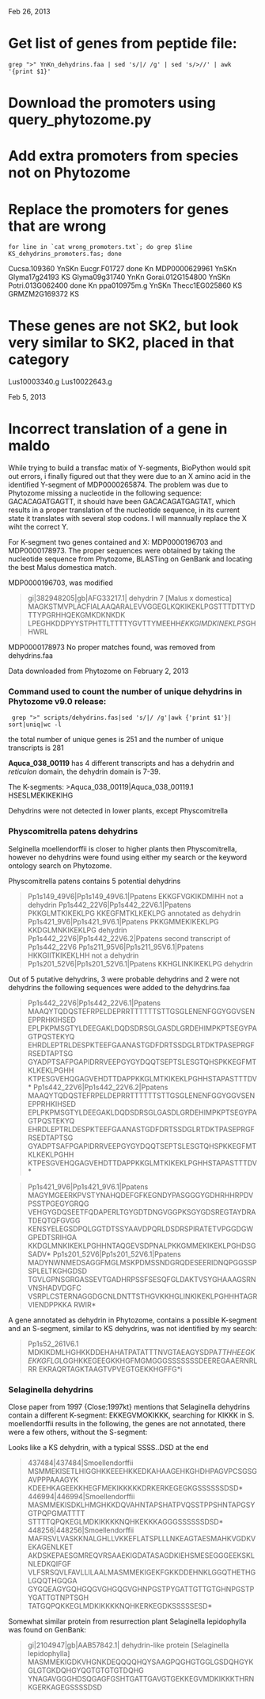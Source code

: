 Feb 26, 2013
# Get list of genes from peptide file:

    grep ">" YnKn_dehydrins.faa | sed 's/|/ /g' | sed 's/>//' | awk '{print $1}'

# Download the promoters using query_phytozome.py

# Add extra promoters from species not on Phytozome


# Replace the promoters for genes that are wrong

    for line in `cat wrong_promoters.txt`; do grep $line KS_dehydrins_promoters.fas; done

Cucsa.109360        YnSKn
Eucgr.F01727        done Kn
MDP0000629961       YnSKn
Glyma17g24193       KS
Glyma09g31740       YnKn
Gorai.012G154800    YnSKn
Potri.013G062400    done Kn
ppa010975m.g        YnSKn
Thecc1EG025860      KS
GRMZM2G169372       KS


# These genes are not SK2, but look very similar to SK2, placed in that category

Lus10003340.g
Lus10022643.g


Feb 5, 2013
# Incorrect translation of a gene in maldo
While trying to build a transfac matix of Y-segments, BioPython would spit out errors, i finally figured out that they were due to an X amino acid in the identified Y-segment of MDP0000265874. The problem was due to Phytozome missing a nucleotide in the following sequence: GACACAGATGAGTT, it should have been GACACAGATGAGTAT, which results in a proper translation of the nucleotide sequence, in its current state it translates with several stop codons. I will mannually replace the X wiht the correct Y.

For K-segment two genes contained and X: MDP0000196703 and MDP0000178973. The proper sequences were obtained by taking the nucleotide sequence from Phytozome, BLASTing on GenBank and locating the best Malus domestica match.

MDP0000196703, was modified
>gi|382948205|gb|AFG33217.1| dehydrin 7 [Malus x domestica]
MAGKSTMVPLACFIALAAQARALEVVGGEGLKQKIKEKLPGSTTTDTTYDTTYPGRHHQEKGMKDKNKDK
LPEGHKDDPYYSTPHTTLTTTTYGVTTYMEEHH*EKKGIMDKINEKLPS*GHHWRL

MDP0000178973
No proper matches found, was removed from dehydrins.faa


Data downloaded from Phytozome on February 2, 2013

### Command used to count the number of unique dehydrins in Phytozome v9.0 release:
	 grep ">" scripts/dehydrins.fas|sed 's/|/ /g'|awk {'print $1'}| sort|uniq|wc -l

the total number of unique genes is 251 and the number of unique transcripts is 281 

**Aquca_038_00119** has 4 different transcripts and has a dehydrin and *reticulon* domain, the dehydrin domain is 7-39.

The K-segments: 
\>Aquca_038_00119|Aquca_038_00119.1
HSESLMEKIKEKIHG

Dehydrins were not detected in lower plants, except Physcomitrella

### Physcomitrella patens dehydrins
Selginella moellendorffii is closer to higher plants then Physcomitrella, however no dehydrins were found using either my search or the keyword ontology search on Phytozome.

Physcomitrella patens contains 5 potential dehydrins

>Pp1s149_49V6|Pp1s149_49V6.1|Ppatens 	EKKGFVGKIKDMIHH		not a dehydrin
>Pp1s442_22V6|Pp1s442_22V6.1|Ppatens	PKKGLMTKIKEKLPG	KKEGFMTKLKEKLPG	annotated as dehydrin
>Pp1s421_9V6|Pp1s421_9V6.1|Ppatens	PKKGMMEKIKEKLPG KKDGLMNKIKEKLPG dehydrin
>Pp1s442_22V6|Pp1s442_22V6.2|Ppatens	second transcript of Pp1s442_22V6
>Pp1s211_95V6|Pp1s211_95V6.1|Ppatens	HKKGIITKIKEKLHH		not a dehydrin
>Pp1s201_52V6|Pp1s201_52V6.1|Ppatens	KKHGLINKIKEKLPG		dehydrin

Out of 5 putative dehydrins, 3 were probable dehydrins and 2 were not dehydrins
the following sequences were added to the dehydrins.faa

>Pp1s442_22V6|Pp1s442_22V6.1|Ppatens
MAAQYTQDQSTEFRPELDEPRRTTTTTTSTTGSGLENENFGGYGGVSENEPPRHKIHSED
EPLPKPMSGTYLDEEGAKLDQDSDRSGLGASDLGRDEHIMPKPTSEGYPAGTPQSTEKYQ
EHRDLEPTRLDESPKTEEFGAANASTGDFDRTSSDGLRTDKTPASEPRGFRSEDTAPTSG
GYADPTSAFPGAPIDRRVEEPGYGYDQQTSEPTSLESGTQHSPKKEGFMTKLKEKLPGHH
KTPESGVEHQGAGVEHDTTDAPPKKGLMTKIKEKLPGHHSTAPASTTTDV*
>Pp1s442_22V6|Pp1s442_22V6.2|Ppatens
MAAQYTQDQSTEFRPELDEPRRTTTTTTSTTGSGLENENFGGYGGVSENEPPRHKIHSED
EPLPKPMSGTYLDEEGAKLDQDSDRSGLGASDLGRDEHIMPKPTSEGYPAGTPQSTEKYQ
EHRDLEPTRLDESPKTEEFGAANASTGDFDRTSSDGLRTDKTPASEPRGFRSEDTAPTSG
GYADPTSAFPGAPIDRRVEEPGYGYDQQTSEPTSLESGTQHSPKKEGFMTKLKEKLPGHH
KTPESGVEHQGAGVEHDTTDAPPKKGLMTKIKEKLPGHHSTAPASTTTDV*

>Pp1s421_9V6|Pp1s421_9V6.1|Ppatens
MAGYMGEERKPVSTYNAHQDEFGFKEGNDYPASGGGYGDHRHHRPDVPSSTPGEGYGRQG
VEHGYGDQSEETFQDAPERLTGYGDTDNGVGGPKSGYGDSREGTAYDRATDEQTQFGVGG
KENSYELEGSDPQLGGTDTSSYAAVDPQRLDSDRSPIRATETVPGGDGWGPEDTSRIHGA
KKDGLMNKIKEKLPGHHNTAQGEVSDPNALPKKGMMEKIKEKLPGHDSGSADV*
>Pp1s201_52V6|Pp1s201_52V6.1|Ppatens
MADYNWNMEDSAGGFMGLMSKPDMSSNDGRQDESEERIDNQPGGSSPSPLELTKGHGDSD
TGVLGPNSGRGASSEVTGADHRPSSFSESQFGLDAKTVSYGHAAAGSRNVNSHADVDGFC
VSRPLCSTERNAGGDGCNLDNTTSTHGVKKHGLINKIKEKLPGHHHTAGRVIENDPPKKA
RWIR*

A gene annotated as dehydrin in Phytozome, contains a possible K-segment and an S-segment, similar to KS dehydrins, was not identified by my search:
>Pp1s52_261V6.1
MDKIKDMLHGHKKDDEHAHATPATATTTNVGTAEAGYSDPA*TTHHEEGKEKKGFLG*LGGHKKEGEEGKKHGFMGMGGGSSSSSSSDEEREGAAERNRLRR
EKRAQRTAGKTAAGTVPVEGTGEKKHGFFG*i

### Selaginella dehydrins
Close paper from 1997 {Close:1997kt} mentions that Selaginella dehydrins contain a different K-segment: EKKEGVMOKIKKK, searching for KIKKK in S. moellendorffii results in the following, the genes are not annotated, there were a few others, without the S-segment:

Looks like a KS dehydrin, with a typical SSSS..DSD at the end
>437484|437484|Smoellendorffii
MSMMEKISETLHIGGHKKEEEHKKEDKAHAAGEHKGHDHPAGVPCSGSGAVPPPAAAGYK
KDEEHKAGEEKKHEGFMEKIKKKKKDRKERKEGEGKGSSSSSSDSD*
>446994|446994|Smoellendorffii
MASMMEKISDKLHMGHKKDQVAHNTAPSHATPVQSSTPPSHNTAPGSYGTPQPGMATTTT
STTTTQPQKEGLMDKIKKKKNQHKEKKKAGGGSSSSSSDSD*
>448256|448256|Smoellendorffii
MAFRSVLVASKKNALGHLLVKKEFLATSPLLLNKEAGTAESMAHKVGDKVEKAGENLKET
AKDSKEPAESGMREQVRSAAEKIGDATASAGDKIEHSMESEGGGEEKSKLNLEDKQIFGF
VLFSRSQVLFAVLLILAALMASMMEKIGEKFGKKDDEHNKLGGQTHETHGLGQQTHGQGA
GYGQEAGYGQHGQGVGHGQGVGHNPGSTPYGATTGTTGTGHNPGSTPYGATTGTNPTSGH
TATGQPQKKEGLMDKIKKKKNQHKERKEGDKSSSSSESD*

Somewhat similar protein from resurrection plant Selaginella lepidophylla was found on GenBank:
>gi|2104947|gb|AAB57842.1| dehydrin-like protein [Selaginella lepidophylla]
MASMMEKIGDKVHGNKDEQQQQHQYSAAGPQGHGTGGLGSDQHGYKGLGTGKDQHGYQGTGTGTGTDQHG
YNAGAVGGGHDSQGAGFGSHTGATTGAVGTGEKKEGVMDKIKKKTHRNKGERKAGEGSSSSDSD
